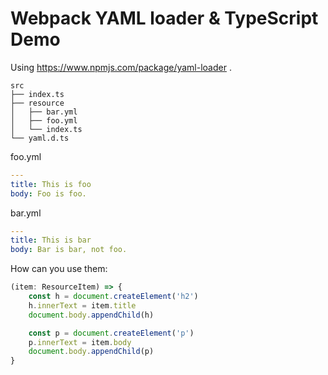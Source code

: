 # Webpack YAML loader & TypeScript Demo

Using https://www.npmjs.com/package/yaml-loader .

```
src
├── index.ts
├── resource
│   ├── bar.yml
│   ├── foo.yml
│   └── index.ts
└── yaml.d.ts
```

foo.yml
```yaml
---
title: This is foo
body: Foo is foo.
```

bar.yml
```yaml
---
title: This is bar
body: Bar is bar, not foo.
```

How can you use them:

```ts
(item: ResourceItem) => {
    const h = document.createElement('h2')
    h.innerText = item.title
    document.body.appendChild(h)

    const p = document.createElement('p')
    p.innerText = item.body
    document.body.appendChild(p)
}
```
